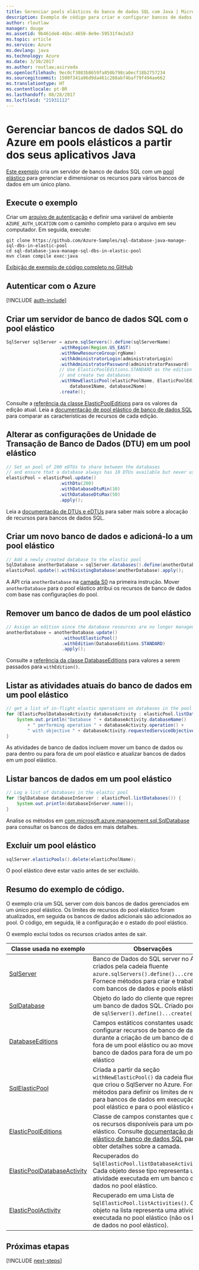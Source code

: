 ```yaml
---
title: Gerenciar pools elásticos do banco de dados SQL com Java | Microsoft Docs
description: Exemplo de código para criar e configurar bancos de dados SQL do Azure usando o SDK do Azure para Java
author: rloutlaw
manager: douge
ms.assetid: 9b461de8-46bc-4650-8e9e-59531f4e2a53
ms.topic: article
ms.service: Azure
ms.devlang: java
ms.technology: Azure
ms.date: 3/30/2017
ms.author: routlaw;asirveda
ms.openlocfilehash: 9ec0cf3083b8659fa850b798ca0ecf18b2757234
ms.sourcegitcommit: 1500f341a96d9da461c288abf4baf79f494ae662
ms.translationtype: HT
ms.contentlocale: pt-BR
ms.lasthandoff: 08/28/2017
ms.locfileid: "21931112"
---
```

# <a name="manage-azure-sql-databases-in-elastic-pools-from-your-java-applications"></a>Gerenciar bancos de dados SQL do Azure em pools elásticos a partir dos seus aplicativos Java

[Este exemplo](https://github.com/Azure-Samples/sql-database-java-manage-sql-dbs-in-elastic-pool) cria um servidor de banco de dados SQL com um [pool elástico](https://docs.microsoft.com/azure/sql-database/sql-database-elastic-pool) para gerenciar e dimensionar os recursos para vários bancos de dados em um único plano.

## <a name="run-the-sample"></a>Execute o exemplo

Criar um [arquivo de autenticação](https://github.com/Azure/azure-sdk-for-java/blob/master/AUTH.md) e definir uma variável de ambiente `AZURE_AUTH_LOCATION` com o caminho completo para o arquivo em seu computador. Em seguida, execute:

```
git clone https://github.com/Azure-Samples/sql-database-java-manage-sql-dbs-in-elastic-pool
cd sql-database-java-manage-sql-dbs-in-elastic-pool
mvn clean compile exec:java
```

[Exibição de exemplo de código completo no GitHub](https://github.com/Azure-Samples/sql-database-java-manage-sql-dbs-in-elastic-pool)

## <a name="authenticate-with-azure"></a>Autenticar com o Azure

[!INCLUDE [auth-include](includes/java-auth-include.md)]

## <a name="create-a-sql-database-server-with-an-elastic-pool"></a>Criar um servidor de banco de dados SQL com o pool elástico

```java
SqlServer sqlServer = azure.sqlServers().define(sqlServerName)
                    .withRegion(Region.US_EAST)
                    .withNewResourceGroup(rgName)
                    .withAdministratorLogin(administratorLogin)
                    .withAdministratorPassword(administratorPassword)
                    // Use ElasticPoolEditions.STANDARD as the edition
                    // and create two databases
                    .withNewElasticPool(elasticPoolName, ElasticPoolEditions.STANDARD, 
                        database1Name, database2Name)
                    .create();
```

Consulte a [referência da classe ElasticPoolEditions](https://docs.microsoft.com/java/api/com.microsoft.azure.management.sql._elastic_pool_editions) para os valores da edição atual. Leia a [documentação de pool elástico de banco de dados SQL](https://docs.microsoft.com/azure/sql-database/sql-database-elastic-pool) para comparar as características de recursos de cada edição. 

## <a name="change-database-transaction-unit-dtu-settings-in-an-elastic-pool"></a>Alterar as configurações de Unidade de Transação de Banco de Dados (DTU) em um pool elástico

```java
// Set an pool of 200 eDTUs to share between the databases
// and ensure that a database always has 10 DTUs available but never uses more than 50
elasticPool = elasticPool.update()
                    .withDtu(200)
                    .withDatabaseDtuMin(10)
                    .withDatabaseDtuMax(50)
                    .apply();
```

Leia a [documentação de DTUs e eDTUs](https://docs.microsoft.com/azure/sql-database/sql-database-what-is-a-dtu) para saber mais sobre a alocação de recursos para bancos de dados SQL.

## <a name="create-a-new-database-and-add-it-to-an-elastic-pool"></a>Criar um novo banco de dados e adicioná-lo a um pool elástico

```java
// Add a newly created database to the elastic pool
SqlDatabase anotherDatabase = sqlServer.databases().define(anotherDatabaseName).create();
elasticPool.update().withExistingDatabase(anotherDatabase).apply();            
```

A API cria `anotherDatabase` na [camada S0](https://docs.microsoft.com/azure/sql-database/sql-database-service-tiers) na primeira instrução. Mover `anotherDatabase` para o pool elástico atribui os recursos de banco de dados com base nas configurações do pool.

## <a name="remove-a-database-from-an-elastic-pool"></a>Remover um banco de dados de um pool elástico
```java
// Assign an edition since the database resources are no longer managed in the pool 
anotherDatabase = anotherDatabase.update()
                     .withoutElasticPool()
                     .withEdition(DatabaseEditions.STANDARD)
                     .apply();
```

Consulte a [referência da classe DatabaseEditions](https://docs.microsoft.com/java/api/com.microsoft.azure.management.sql._database_editions) para valores a serem passados para `withEdition()`.

## <a name="list-current-database-activities-in-an-elastic-pool"></a>Listar as atividades atuais do banco de dados em um pool elástico
```java
// get a list of in-flight elastic operations on databases in the pool and log them 
for (ElasticPoolDatabaseActivity databaseActivity : elasticPool.listDatabaseActivities()) {
    System.out.println("Database " + databaseActivity.databaseName() 
        + " performing operation " + databaseActivity.operation() + 
        " with objective " + databaseActivity.requestedServiceObjective());
}
```

As atividades de banco de dados incluem mover um banco de dados ou para dentro ou para fora de um pool elástico e atualizar bancos de dados em um pool elástico.


## <a name="list-databases-in-an-elastic-pool"></a>Listar bancos de dados em um pool elástico
```java
// Log a list of databases in the elastic pool 
for (SqlDatabase databaseInServer : elasticPool.listDatabases()) {
    System.out.println(databaseInServer.name());
}
```

Analise os métodos em [com.microsoft.azure.management.sql.SqlDatabase](https://docs.microsoft.com/java/api/com.microsoft.azure.management.sql._sql_database) para consultar os bancos de dados em mais detalhes.

## <a name="delete-an-elastic-pool"></a>Excluir um pool elástico
```java
sqlServer.elasticPools().delete(elasticPoolName);
```

O pool elástico deve estar vazio antes de ser excluído.

## <a name="sample-code-summary"></a>Resumo do exemplo de código.

O exemplo cria um SQL server com dois bancos de dados gerenciados em um único pool elástico. Os limites de recursos do pool elástico foram atualizados, em seguida os bancos de dados adicionais são adicionados ao pool. O código, em seguida, lê a configuração e o estado do pool elástico. 

O exemplo exclui todos os recursos criados antes de sair.

| Classe usada no exemplo | Observações |
|-------|-------|
| [SqlServer](https://docs.microsoft.com/java/api/com.microsoft.azure.management.sql._sql_server) | Banco de Dados do SQL server no Azure criados pela cadeia fluente `azure.sqlServers().define()...create()`. Fornece métodos para criar e trabalhar com bancos de dados e pools elásticos. 
| [SqlDatabase](https://docs.microsoft.com/java/api/com.microsoft.azure.management.sql._sql_database) | Objeto do lado do cliente que representa um banco de dados SQL. Criado por meio de `sqlServer().define()...create()`. 
| [DatabaseEditions](https://docs.microsoft.com/java/api/com.microsoft.azure.management.sql._database_editions) | Campos estáticos constantes usados para configurar recursos de banco de dados durante a criação de um banco de dados fora de um pool elástico ou ao mover um banco de dados para fora de um pool elástico  
| [SqlElasticPool](https://docs.microsoft.com/java/api/com.microsoft.azure.management.sql._sql_elastic_pool) | Criada a partir da seção `withNewElasticPool()` da cadeia fluente que criou o SqlServer no Azure. Fornece métodos para definir os limites de recurso para bancos de dados em execução no pool elástico e para o pool elástico em si. 
| [ElasticPoolEditions](https://docs.microsoft.com/java/api/com.microsoft.azure.management.sql._elastic_pool_editions) | Classe de campos constantes que define os recursos disponíveis para um pool elástico. Consulte [documentação de pool elástico de banco de dados SQL](https://docs.microsoft.com/azure/sql-database/sql-database-elastic-pool) para obter detalhes sobre a camada. 
| [ElasticPoolDatabaseActivity](https://docs.microsoft.com/java/api/com.microsoft.azure.management.sql._elastic_pool_database_activity) | Recuperados do `SqlElasticPool.listDatabaseActivities()`. Cada objeto desse tipo representa uma atividade executada em um banco de dados no pool elástico.
| [ElasticPoolActivity](https://docs.microsoft.com/java/api/com.microsoft.azure.management.sql._elastic_pool_activity) | Recuperado em uma Lista de `SqlElasticPool.listActivities()`. Cada objeto na lista representa uma atividade executada no pool elástico (não os bancos de dados no pool elástico).

## <a name="next-steps"></a>Próximas etapas

[!INCLUDE [next-steps](includes/java-next-steps.md)]
